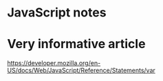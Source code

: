 # JavaScript notes

# Very informative article

https://developer.mozilla.org/en-US/docs/Web/JavaScript/Reference/Statements/var
